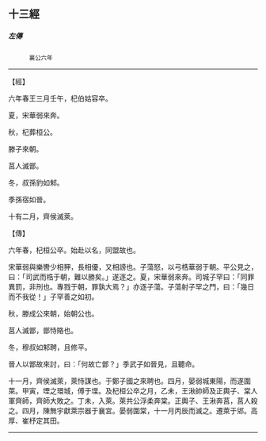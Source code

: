 

## 十三經

##### 左傳
　　　`襄公六年`

* * *

【經】

六年春王三月壬午，杞伯姑容卒。

夏，宋華弱來奔。

秋，杞葬桓公。

滕子來朝。

莒人滅鄫。

冬，叔孫豹如邾。

季孫宿如晉。

十有二月，齊侯滅萊。

【傳】

六年春，杞桓公卒。始赴以名，同盟故也。

宋華弱與樂轡少相狎，長相優，又相謗也。子蕩怒，以弓梏華弱于朝。平公見之，曰：「司武而梏于朝，難以勝矣。」遂逐之。夏，宋華弱來奔。司城子罕曰：「同罪異罰，非刑也。專戮于朝，罪孰大焉？」亦逐子蕩。子蕩射子罕之門，曰：「幾日而不我從！」子罕善之如初。

秋，滕成公來朝，始朝公也。

莒人滅鄫，鄫恃賂也。

冬，穆叔如邾聘，且修平。

晉人以鄫故來討，曰：「何故亡鄫？」季武子如晉見，且聽命。

十一月，齊侯滅萊，萊恃謀也。于鄭子國之來聘也。四月，晏弱城東陽，而遂圍萊。甲寅，堙之環城，傅于堞。及杞桓公卒之月，乙未，王湫帥師及正輿子、棠人軍齊師，齊師大敗之。丁未，入萊。萊共公浮柔奔棠。正輿子、王湫奔莒，莒人殺之。四月，陳無宇獻萊宗器于襄宮。晏弱圍棠，十一月丙辰而滅之。遷萊于郳。高厚、崔杼定其田。

* * *


